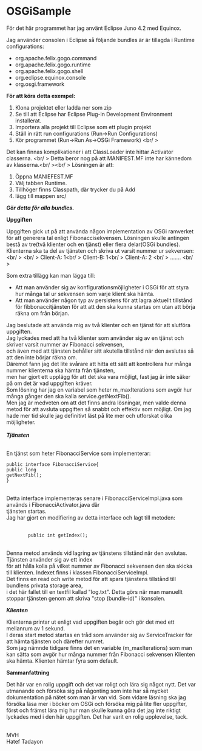 
OSGiSample
==========

För det här programmet har jag använt Eclipse Juno 4.2 med Equinox.


Jag använder consolen i Eclipse så följande bundles är är tillagda i Runtime configurations:
<ul>
  <li>org.apache.felix.gogo.command</li>
  <li>org.apache.felix.gogo.runtime</li>
  <li>org.apache.felix.gogo.shell</li>
  <li>org.eclipse.equinox.console</li>
  <li>org.osgi.framework</li>
</ul>

<strong>För att köra detta exempel:</strong>

1. Klona projektet eller ladda ner som zip
2. Se till att Eclipse har Eclipse Plug-in Development Environment installerat.
3. Importera alla projekt till Eclipse som ett plugin projekt
4. Ställ in rätt run configurations (Run->Run Configurations)
5. Kör programmet (Run->Run As->OSGi Framework)
<br/ >


Det kan finnas komplikationer i att ClassLoader inte hittar Activator classerna. <br/ >
Detta beror nog på att MANIFEST.MF inte har kännedom av klasserna.<br/ ><br/ >
Lösningen är att:

1. Öppna MANIEFEST.MF
2. Välj tabben Runtime.
3. Tillhöger finns Classpath, där trycker du på Add
4. lägg till mappen src/

<strong><i>Gör detta för alla bundles.</i></strong>

<strong>Upggiften</strong>

Upggiften gick ut på att använda någon implementation av OSGi ramverket för att generera tal 
enligt Fibonaccisekvensen.
Lösningen skulle antingen bestå av tre(två klienter och en tjänst) eller flera delar(OSGi bundles).
Klienterna ska ta del av tjänsten och skriva ut varsit nummer ur sekvensen:
<br/ >
<br/ >
Client-A: 1<br/ >
Client-B: 1<br/ >
Client-A: 2 <br/ >
....... 
<br/ >

Som extra tillägg kan man lägga till:
<ul>
  <li>Att man använder sig av konfigurationsmöjligheter i OSGi för att styra hur många tal ur sekvensen som
      varje klient ska hämta.</li>
  <li>Att man använder någon typ av persistens för att lagra aktuellt tillstånd för fibbonaccitjänsten för att
      att den ska kunna startas om utan att börja räkna om från början.</li>
 
</ul>


<title><strong>Lösning</strong> </title>

<p>Jag beslutade att använda mig av två klienter och en tjänst för att slutföra uppgiften. <br />
Jag lyckades med att ha två klienter som använder sig av en tjänst och skriver varsit nummer av Fibonacci sekvensen, <br />
och även med att tjänsten behåller sitt akutella tillstånd när den avslutas så att den inte börjar räkna om. <br />
Däremot fann jag det lite svårare att hitta ett sätt att kontrollera hur många nummer klienterna ska hämta från tjänsten, <br />
men har gjort ett upplägg för att det ska vara möjligt, fast jag är inte säker på om det är vad uppgiften kräver.<br />
Som lösning har jag en variabel som heter m_maxIterations som avgör hur många gånger den ska kalla service.getNextFib(). <br /> 
Men jag är medveten om att det finns andra lösningar, men valde denna metod för att avsluta uppgiften så snabbt och effektiv som möjligt. 
Om jag hade mer tid skulle jag definitivt läst på lite mer och utforskat olika möjligheter.
<br />
<br />
<i><strong>Tjänsten</i></strong>
<br/>
<br/>

En tjänst som heter FibonacciService som implementerar: 
<br />
<code> public interface FibonacciService{</code> <br/>
        <code>public long getNextFib();</code><br/>
      <code>}</code>
      
<br />
Detta interface implementeras senare i FibonacciServiceImpl.java som används i FibonacciActivator.java där <br />
tjänsten startas.
<br />
Jag har gjort en modifiering av detta interface och lagt till metoden: 
<br />
<br />
<code>
        public int getIndex();
      </code>
<br />
<br />
Denna metod används vid lagring av tjänstens tillstånd när den avslutas. Tjänsten använder sig av ett index <br />
för att hålla kolla på vilket nummer av Fibonacci sekvensen den ska skicka till klienten. Indexet 
finns i klassen FibonacciServiceImpl. <br />
Det finns en read och write metod för att spara tjänstens tillstånd till bundlens privata storage area, <br />
i det här fallet till en textfil kallad "log.txt". Detta görs när man manuellt stoppar tjänsten genom att skriva
"stop (bundle-id)" i konsolen.
</p>

<i><strong>Klienten</i></strong>
<p>

Klienterna printar ut enligt vad uppgiften begär och gör det med ett mellanrum av 1 sekund. <br/>
I deras start metod startas en tråd som använder sig av ServiceTracker för att hämta tjänsten och därefter numret. <br/>
Som jag nämnde tidigare finns det en variable (m_maxIterations) som man kan sätta som avgör hur många nummer från Fibonacci sekvensen
Klienten ska hämta. Klienten hämtar fyra som default.  
</p>

<strong>Sammanfattning</strong>
<p>
Det här var en rolig uppgift och det var roligt och lära sig något nytt. Det var utmanande och försöka sig på någonting som
inte har så mycket dokumentation på nätet som man är van vid. Som vidare läsning ska jag försöka läsa mer i böcker om OSGi
och försöka mig på lite fler uppgifter, först och främst lära mig hur man skulle kunna göra det jag inte riktigt lyckades 
med i den här uppgiften. Det har varit en rolig upplevelse, tack.
</p>
<br/>
MVH <br/>
Hatef Tadayon
